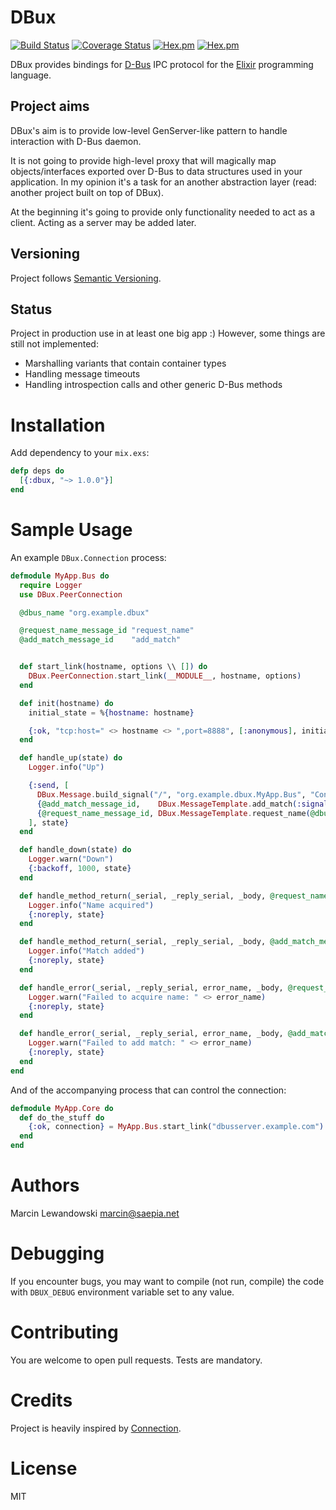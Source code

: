 # DBux
[![Build Status](https://travis-ci.org/mspanc/dbux.svg?branch=master)](https://travis-ci.org/mspanc/dbux)
[![Coverage Status](https://coveralls.io/repos/github/mspanc/dbux/badge.svg?branch=master)](https://coveralls.io/github/mspanc/dbux?branch=master)
[![Hex.pm](https://img.shields.io/hexpm/v/dbux.svg)](https://hex.pm/packages/dbux)
[![Hex.pm](https://img.shields.io/hexpm/dt/dbux.svg)](https://hex.pm/packages/dbux)

DBux provides bindings for [D-Bus](http://dbus.freedesktop.org) IPC
protocol for the [Elixir](http://elixir-lang.org) programming language.

## Project aims

DBux's aim is to provide low-level GenServer-like pattern to handle interaction
with D-Bus daemon.

It is not going to provide high-level proxy that will magically map
objects/interfaces exported over D-Bus to data structures used in your application.
In my opinion it's a task for an another abstraction layer (read: another project
built on top of DBux).

At the beginning it's going to provide only functionality needed to act as
a client. Acting as a server may be added later.

## Versioning

Project follows [Semantic Versioning](http://semver.org/).

## Status

Project in production use in at least one big app :) However, some things are
still not implemented:

* Marshalling variants that contain container types
* Handling message timeouts
* Handling introspection calls and other generic D-Bus methods

# Installation

Add dependency to your `mix.exs`:

```elixir
defp deps do
  [{:dbux, "~> 1.0.0"}]
end
```

# Sample Usage

An example `DBux.Connection` process:

```elixir
defmodule MyApp.Bus do
  require Logger
  use DBux.PeerConnection

  @dbus_name "org.example.dbux"

  @request_name_message_id "request_name"
  @add_match_message_id    "add_match"


  def start_link(hostname, options \\ []) do
    DBux.PeerConnection.start_link(__MODULE__, hostname, options)
  end

  def init(hostname) do
    initial_state = %{hostname: hostname}

    {:ok, "tcp:host=" <> hostname <> ",port=8888", [:anonymous], initial_state}
  end

  def handle_up(state) do
    Logger.info("Up")

    {:send, [
      DBux.Message.build_signal("/", "org.example.dbux.MyApp.Bus", "Connected", []),
      {@add_match_message_id,    DBux.MessageTemplate.add_match(:signal, nil, "org.example.dbux.OtherApp")},
      {@request_name_message_id, DBux.MessageTemplate.request_name(@dbus_name, 0x4)}
    ], state}
  end

  def handle_down(state) do
    Logger.warn("Down")
    {:backoff, 1000, state}
  end

  def handle_method_return(_serial, _reply_serial, _body, @request_name_message_id, state) do
    Logger.info("Name acquired")
    {:noreply, state}
  end

  def handle_method_return(_serial, _reply_serial, _body, @add_match_message_id, state) do
    Logger.info("Match added")
    {:noreply, state}
  end

  def handle_error(_serial, _reply_serial, error_name, _body, @request_name_message_id, state) do
    Logger.warn("Failed to acquire name: " <> error_name)
    {:noreply, state}
  end

  def handle_error(_serial, _reply_serial, error_name, _body, @add_match_message_id, state) do
    Logger.warn("Failed to add match: " <> error_name)
    {:noreply, state}
  end
end
```

And of the accompanying process that can control the connection:

```elixir
defmodule MyApp.Core do
  def do_the_stuff do
    {:ok, connection} = MyApp.Bus.start_link("dbusserver.example.com")
  end
end
```

# Authors

Marcin Lewandowski <marcin@saepia.net>

# Debugging

If you encounter bugs, you may want to compile (not run, compile) the code with
`DBUX_DEBUG` environment variable set to any value.

# Contributing

You are welcome to open pull requests. Tests are mandatory.

# Credits

Project is heavily inspired by [Connection](https://hex.pm/packages/connection).

# License

MIT
